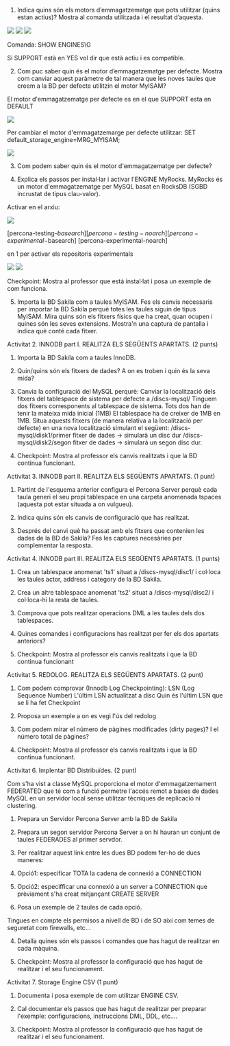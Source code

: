 1. Indica quins són els motors d’emmagatzematge que pots utilitzar (quins estan actius)? Mostra al comanda utilitzada i el resultat d’aquesta.

 <img src="https://github.com/IAMOR13/BBDD2/blob/master/Activitat%203/IMG/1Ex1.PNG"/>
 
 <img src="https://github.com/IAMOR13/BBDD2/blob/master/Activitat%203/IMG/2Ex1.PNG"/>
 
 <img src="https://github.com/IAMOR13/BBDD2/blob/master/Activitat%203/IMG/3Ex1.PNG"/>
 
 Comanda: SHOW ENGINES\G

Si SUPPORT està en YES vol dir que està actiu i es compatible.

2. Com puc saber quin és el motor d’emmagatzematge per defecte. Mostra com canviar aquest paràmetre de tal manera que les noves taules que creem a la BD per defecte utilitzin el motor MyISAM?

El motor d'emmagatzematge per defecte es en el que SUPPORT esta en DEFAULT

 <img src="https://github.com/IAMOR13/BBDD2/blob/master/Activitat%203/IMG/1Ex1.PNG"/>
 
 Per cambiar el motor d'emmagatzemarge per defecte utilitzar: SET default_storage_engine=MRG_MYISAM;
 
 <img src="https://github.com/IAMOR13/BBDD2/blob/master/Activitat%203/IMG/4Ex1.PNG"/>

3. Com podem saber quin és el motor d'emmagatzematge per defecte?


4. Explica els passos per instal·lar i activar l'ENGINE MyRocks. MyRocks és un motor d'emmagatzematge per MySQL basat en RocksDB (SGBD incrustat de tipus clau-valor).

Activar en el arxiu:

<img src="https://github.com/IAMOR13/BBDD2/blob/master/Activitat%203/IMG/5Ex1.PNG"/>

[percona-testing-$basearch]
[percona-testing-noarch]
[percona-experimental-$basearch]
[percona-experimental-noarch]

en 1 per activar els repositoris experimentals

<img src="https://github.com/IAMOR13/BBDD2/blob/master/Activitat%203/IMG/6Ex1.PNG"/>

<img src="https://github.com/IAMOR13/BBDD2/blob/master/Activitat%203/IMG/7Ex1.PNG"/>



Checkpoint: Mostra al professor que està instal·lat i posa un exemple de com funciona.


5. Importa la BD Sakila com a taules MyISAM. Fes els canvis necessaris per importar la BD Sakila perquè totes les taules siguin de tipus MyISAM. 
Mira quins són els fitxers físics que ha creat, quan ocupen i quines són les seves extensions. Mostra'n una captura de pantalla i indica què conté cada fitxer.



Activitat 2. INNODB part I. REALITZA ELS SEGÜENTS APARTATS. (2 punts)


1. Importa la BD Sakila com a taules InnoDB. 


2. Quin/quins són els fitxers de dades? A on es troben i quin és la seva mida?


3. Canvia la configuració del MySQL perqurè:
Canviar la localització dels fitxers del tablespace de sistema per defecte a /discs-mysql/
Tinguem dos fitxers corresponents al tablespace de sistema.
Tots dos han de tenir la mateixa mida inicial (1MB) 
El tablespace ha de creixer de 1MB en 1MB.
Situa aquests fitxers (de manera relativa a la localització per defecte) en una nova localització simulant el següent:
/discs-mysql/disk1/primer fitxer de dades → simularà un disc dur
/discs-mysql/disk2/segon fitxer de dades → simularà un segon disc dur.


4. Checkpoint: Mostra al professor els canvis realitzats i que la BD continua funcionant.


Activitat 3. INNODB part II. REALITZA ELS SEGÜENTS APARTATS. (1 punt)

1. Partint de l'esquema anterior configura el Percona Server perquè cada taula generi el seu propi tablespace en una carpeta anomenada tspaces (aquesta pot estar situada a on vulgueu). 


1. Indica quins són els canvis de configuració que has realitzat.


2. Després del canvi què ha passat amb els fitxers que contenien les dades de la BD de Sakila? Fes les captures necesàries per complementar la resposta.



Activitat 4. INNODB part III. REALITZA ELS SEGÜENTS APARTATS. (1 punts)

1. Crea un tablespace anomenat 'ts1' situat a /discs-mysql/disc1/ i col·loca les taules actor, address i category de la BD Sakila.



2. Crea un altre tablespace anomenat 'ts2' situat a /discs-mysql/disc2/ i col·loca-hi la resta de taules.


3. Comprova que pots realitzar operacions DML a les taules dels dos tablespaces.


4. Quines comandes i configuracions has realitzat per fer els dos apartats anteriors?


5. Checkpoint: Mostra al professor els canvis realitzats i que la BD continua funcionant



Activitat 5. REDOLOG. REALITZA ELS SEGÜENTS APARTATS. (2 punt)

1. Com podem comprovar (Innodb Log Checkpointing):
LSN (Log Sequence Number)
L'últim LSN actualitzat a disc
Quin és l'últim LSN que se li ha fet Checkpoint


2. Proposa un exemple a on es vegi l'ús del redolog


3. Com podem mirar el número de pàgines modificades (dirty pages)? I el número total de pàgines?


4. Checkpoint: Mostra al professor els canvis realitzats i que la BD continua funcionant.


Activitat 6. Implentar BD Distribuïdes. (2 punt)

Com s'ha vist a classe MySQL proporciona el motor d'emmagatzemament FEDERATED que té com a funció permetre l'accés remot a bases de dades MySQL en un servidor local sense utilitzar tècniques de replicació ni clustering.


1. Prepara un Servidor Percona Server amb la BD de Sakila



2. Prepara un segon servidor Percona Server a on hi hauran un conjunt de taules FEDERADES al primer servdor.


3. Per realitzar aquest link entre les dues BD podem fer-ho de dues maneres:


1. Opció1: especificar TOTA la cadena de connexió a CONNECTION 


2. Opció2: especifficar una connexió a un server a CONNECTION que prèviament s'ha creat mitjançant CREATE SERVER


3. Posa un exemple de 2 taules de cada opció. 


Tingues en compte els permisos a nivell de BD i de SO així com temes de seguretat com firewalls, etc...

4. Detalla quines són els passos i comandes que has hagut de realitzar en cada màquina.


4. Checkpoint: Mostra al professor la configuració que has hagut de realitzar i el seu funcionament.



Activitat 7. Storage Engine CSV (1 punt)


1. Documenta i posa exemple de com utilitzar ENGINE CSV.

2. Cal documentar els passos que has hagut de realitzar per preparar l'exemple: configuracions, instruccions DML, DDL, etc....


3. Checkpoint: Mostra al professor la configuració que has hagut de realitzar i el seu funcionament.

